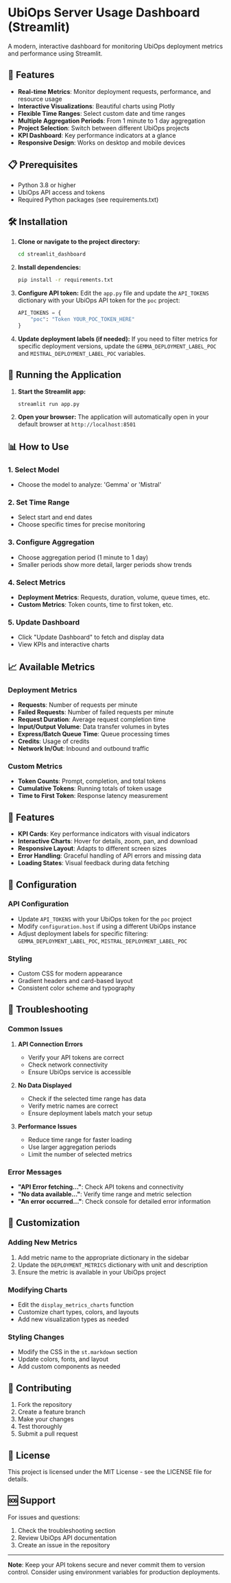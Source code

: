 # UbiOps Server Usage Dashboard (Streamlit)

A modern, interactive dashboard for monitoring UbiOps deployment metrics and performance using Streamlit.

## 🚀 Features

- **Real-time Metrics**: Monitor deployment requests, performance, and resource usage
- **Interactive Visualizations**: Beautiful charts using Plotly
- **Flexible Time Ranges**: Select custom date and time ranges
- **Multiple Aggregation Periods**: From 1 minute to 1 day aggregation
- **Project Selection**: Switch between different UbiOps projects
- **KPI Dashboard**: Key performance indicators at a glance
- **Responsive Design**: Works on desktop and mobile devices

## 📋 Prerequisites

- Python 3.8 or higher
- UbiOps API access and tokens
- Required Python packages (see requirements.txt)

## 🛠️ Installation

1. **Clone or navigate to the project directory:**
   ```bash
   cd streamlit_dashboard
   ```

2. **Install dependencies:**
   ```bash
   pip install -r requirements.txt
   ```

3. **Configure API token:**
   Edit the `app.py` file and update the `API_TOKENS` dictionary with your UbiOps API token for the `poc` project:
   ```python
   API_TOKENS = {
       "poc": "Token YOUR_POC_TOKEN_HERE"
   }
   ```

4. **Update deployment labels (if needed):**
   If you need to filter metrics for specific deployment versions, update the `GEMMA_DEPLOYMENT_LABEL_POC` and `MISTRAL_DEPLOYMENT_LABEL_POC` variables.

## 🚀 Running the Application

1. **Start the Streamlit app:**
   ```bash
   streamlit run app.py
   ```

2. **Open your browser:**
   The application will automatically open in your default browser at `http://localhost:8501`

## 📊 How to Use

### 1. **Select Model**
   - Choose the model to analyze: 'Gemma' or 'Mistral'

### 2. **Set Time Range**
   - Select start and end dates
   - Choose specific times for precise monitoring

### 3. **Configure Aggregation**
   - Choose aggregation period (1 minute to 1 day)
   - Smaller periods show more detail, larger periods show trends

### 4. **Select Metrics**
   - **Deployment Metrics**: Requests, duration, volume, queue times, etc.
   - **Custom Metrics**: Token counts, time to first token, etc.

### 5. **Update Dashboard**
   - Click "Update Dashboard" to fetch and display data
   - View KPIs and interactive charts

## 📈 Available Metrics

### Deployment Metrics
- **Requests**: Number of requests per minute
- **Failed Requests**: Number of failed requests per minute
- **Request Duration**: Average request completion time
- **Input/Output Volume**: Data transfer volumes in bytes
- **Express/Batch Queue Time**: Queue processing times
- **Credits**: Usage of credits
- **Network In/Out**: Inbound and outbound traffic

### Custom Metrics
- **Token Counts**: Prompt, completion, and total tokens
- **Cumulative Tokens**: Running totals of token usage
- **Time to First Token**: Response latency measurement

## 🎨 Features

- **KPI Cards**: Key performance indicators with visual indicators
- **Interactive Charts**: Hover for details, zoom, pan, and download
- **Responsive Layout**: Adapts to different screen sizes
- **Error Handling**: Graceful handling of API errors and missing data
- **Loading States**: Visual feedback during data fetching

## 🔧 Configuration

### API Configuration
- Update `API_TOKENS` with your UbiOps token for the `poc` project
- Modify `configuration.host` if using a different UbiOps instance
- Adjust deployment labels for specific filtering: `GEMMA_DEPLOYMENT_LABEL_POC`, `MISTRAL_DEPLOYMENT_LABEL_POC`

### Styling
- Custom CSS for modern appearance
- Gradient headers and card-based layout
- Consistent color scheme and typography

## 🐛 Troubleshooting

### Common Issues

1. **API Connection Errors**
   - Verify your API tokens are correct
   - Check network connectivity
   - Ensure UbiOps service is accessible

2. **No Data Displayed**
   - Check if the selected time range has data
   - Verify metric names are correct
   - Ensure deployment labels match your setup

3. **Performance Issues**
   - Reduce time range for faster loading
   - Use larger aggregation periods
   - Limit the number of selected metrics

### Error Messages
- **"API Error fetching..."**: Check API tokens and connectivity
- **"No data available..."**: Verify time range and metric selection
- **"An error occurred..."**: Check console for detailed error information

## 📝 Customization

### Adding New Metrics
1. Add metric name to the appropriate dictionary in the sidebar
2. Update the `DEPLOYMENT_METRICS` dictionary with unit and description
3. Ensure the metric is available in your UbiOps project

### Modifying Charts
- Edit the `display_metrics_charts` function
- Customize chart types, colors, and layouts
- Add new visualization types as needed

### Styling Changes
- Modify the CSS in the `st.markdown` section
- Update colors, fonts, and layout
- Add custom components as needed

## 🤝 Contributing

1. Fork the repository
2. Create a feature branch
3. Make your changes
4. Test thoroughly
5. Submit a pull request

## 📄 License

This project is licensed under the MIT License - see the LICENSE file for details.

## 🆘 Support

For issues and questions:
1. Check the troubleshooting section
2. Review UbiOps API documentation
3. Create an issue in the repository

---

**Note**: Keep your API tokens secure and never commit them to version control. Consider using environment variables for production deployments. 